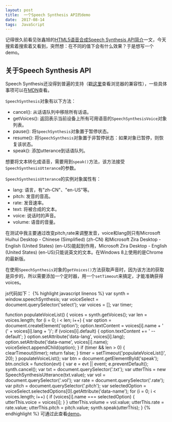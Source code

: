```yaml
---
layout: post
title:  一个Speech Synthesis API的demo
date:  2017-08-14
tags:  JavaScript
---
```

记得很久前看见张鑫旭的[HTML5语音合成Speech Synthesis API简介](http://www.zhangxinxu.com/wordpress/2017/01/html5-speech-recognition-synthesis-api/)一文，今天搜索着搜索着又看到，突然想：在不同的值下会有什么效果？于是想写一个demo。
## 关于Speech Synthesis API
Speech Synthesis还没得到普遍的支持（戳[这里](https://developer.mozilla.org/en-US/docs/Web/API/SpeechSynthesis#Browser_compatibility)查看浏览器的兼容性），一些具体事项可以在[MDN](https://developer.mozilla.org/en-US/docs/Web/API/SpeechSynthesis)查看。

`SpeechSynthesis`对象有以下方法：
- cancel(): 从话语队列中移除所有话语。
- getVoices(): 返回表示当前设备上所有可用语音的`SpeechSynthesisVoice`对象列表。
- pause(): 将`SpeechSynthesis`对象置于暂停状态。
- resume(): 将`SpeechSynthesis`对象置于非暂停状态：如果对象已暂停，则恢复该状态。
- speak(): 添加utterance到话语队列。

想要将文本转化成语音，需要用到`speak()`方法，该方法接受`SpeechSynthesisUtterance`的参数。

`SpeechSynthesisUtterance`的实例对象属性有：
- lang: 语言，有"zh-CN"、"en-US"等。
- pitch: 发音的音高。
- rate: 发音速率。
- text: 将被合成的文本。
- voice: 说话时的声音。
- volume: 语音的音量。

在测试中我主要通过改变pitch,rate来调整发音，voice和lang则只有Microsoft Huihui Desktop - Chinese (Simplified) (zh-CN) 和Microsoft Zira Desktop - English (United States) (en-US)能起到作用，Microsoft Zira Desktop - English (United States) (en-US)只能说英文的文本。在Windows 8上使用的是Chrome的最新版。

在使用`SpeechSynthesis`对象的`getVoices()`方法获取声音时，因为该方法的获取是异步的，所以需要添加一个定时器，用一个`setTimeout`来搞定，才能准确获得voices。

js代码如下：
{% highlight javascript linenos %}
var synth = window.speechSynthesis;
var voiceSelect = document.querySelector('select');
var voices = [];
var timer;

function populateVoiceList() {
	voices = synth.getVoices();
	var len = voices.length;
	for (i = 0; i < len; i++) {
		var option = document.createElement('option');
		option.textContent = voices[i].name + ' (' + voices[i].lang + ')';
		if (voices[i].default) {
			option.textContent += ' -- default';
		}
		option.setAttribute('data-lang', voices[i].lang);
		option.setAttribute('data-name', voices[i].name);
		voiceSelect.appendChild(option);
	}
	if (timer && len > 0) {
		clearTimeout(timer);
		return false;
	}
	timer = setTimeout('populateVoiceList()', 20);
}
populateVoiceList();
var btn = document.getElementById('speak');
btn.onclick = function(evt) {
	var e = evt || event;
	e.preventDefault();
	synth.cancel();
	var txt = document.querySelector('.txt');
	var utterThis = new SpeechSynthesisUtterance(txt.value);
	var vol = document.querySelector('.vol');
	var rate = document.querySelector('.rate');
	var pitch = document.querySelector('.pitch');
	var selectedOption = voiceSelect.selectedOptions[0].getAttribute('data-name');
	for (i = 0; i < voices.length; i++) {
		if (voices[i].name === selectedOption) {
			utterThis.voice = voices[i];
		}
	}
	utterThis.volume = vol.value;
	utterThis.rate = rate.value;
	utterThis.pitch = pitch.value;
	synth.speak(utterThis);
}
{% endhighlight %}
可通过此查看[demo](http://htmlpreview.github.io/?https://github.com/Leo-0/SpeechSynthesisDemo/blob/master/demo/index.html)。
